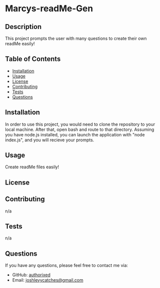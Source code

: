 # Marcys-readMe-Gen



## Description
This project prompts the user with many questions to create their own readMe easily!

## Table of Contents
- [Installation](#installation)
- [Usage](#usage)
- [License](#license)
- [Contributing](#contributing)
- [Tests](#tests)
- [Questions](#questions)

## Installation
In order to use this project, you would need to clone the repository to your local machine. After that, open bash and route to that directory. Assuming you have node.js installed, you can launch the application with "node index.js", and you will recieve your prompts.

## Usage
Create readMe files easily!

## License


## Contributing
n/a

## Tests
n/a

## Questions
If you have any questions, please feel free to contact me via:
- GitHub: [authorixed](https://github.com/authorixed)
- Email: joshlevycatches@gmail.com
